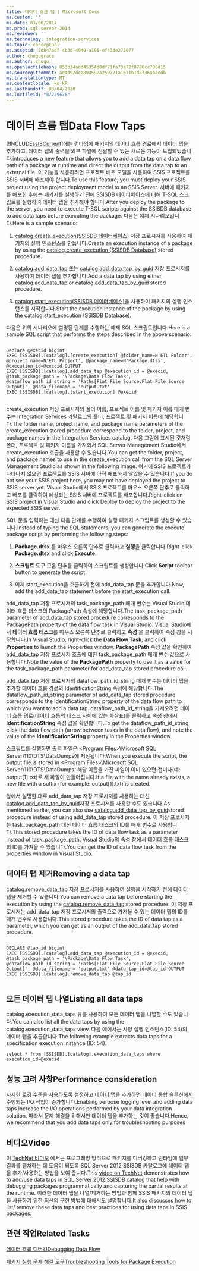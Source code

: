 ```yaml
---
title: 데이터 흐름 탭 | Microsoft Docs
ms.custom: ''
ms.date: 03/06/2017
ms.prod: sql-server-2014
ms.reviewer: ''
ms.technology: integration-services
ms.topic: conceptual
ms.assetid: 2d847adf-4b3d-4949-a195-ef43de275077
author: chugugrace
ms.author: chugu
ms.openlocfilehash: 053b34add45354d0df71fa73a72f8786cc706d15
ms.sourcegitcommit: ad4d92dce894592a259721a1571b1d8736abacdb
ms.translationtype: MT
ms.contentlocale: ko-KR
ms.lasthandoff: 08/04/2020
ms.locfileid: "87729676"
---
```

# <a name="data-flow-taps"></a><span data-ttu-id="d8f4a-102">데이터 흐름 탭</span><span class="sxs-lookup"><span data-stu-id="d8f4a-102">Data Flow Taps</span></span>
  [!INCLUDE[ssISCurrent](../includes/ssiscurrent-md.md)]<span data-ttu-id="d8f4a-103">에는 런타임에 패키지의 데이터 흐름 경로에서 데이터 탭을 추가하고, 데이터 탭의 출력을 외부 파일에 전달할 수 있는 새로운 기능이 도입되었습니다.</span><span class="sxs-lookup"><span data-stu-id="d8f4a-103">introduces a new feature that allows you to add a data tap on a data flow path of a package at runtime and direct the output from the data tap to an external file.</span></span> <span data-ttu-id="d8f4a-104">이 기능을 사용하려면 프로젝트 배포 모델을 사용하여 SSIS 프로젝트를 SSIS 서버에 배포해야 합니다.</span><span class="sxs-lookup"><span data-stu-id="d8f4a-104">To use this feature, you must deploy your SSIS project using the project deployment model to an SSIS Server.</span></span> <span data-ttu-id="d8f4a-105">서버에 패키지를 배포한 후에는 패키지를 실행하기 전에 SSISDB 데이터베이스에 대해 T-SQL 스크립트를 실행하여 데이터 탭을 추가해야 합니다.</span><span class="sxs-lookup"><span data-stu-id="d8f4a-105">After you deploy the package to the server, you need to execute T-SQL scripts against the SSISDB database to add data taps before executing the package.</span></span> <span data-ttu-id="d8f4a-106">다음은 예제 시나리오입니다.</span><span class="sxs-lookup"><span data-stu-id="d8f4a-106">Here is a sample scenario:</span></span>  
  
1.  <span data-ttu-id="d8f4a-107">[catalog.create_execution&#40;SSISDB 데이터베이스&#41;](/sql/integration-services/system-stored-procedures/catalog-create-execution-ssisdb-database) 저장 프로시저를 사용하여 패키지의 실행 인스턴스를 만듭니다.</span><span class="sxs-lookup"><span data-stu-id="d8f4a-107">Create an execution instance of a package by using the [catalog.create_execution &#40;SSISDB Database&#41;](/sql/integration-services/system-stored-procedures/catalog-create-execution-ssisdb-database) stored procedure.</span></span>  
  
2.  <span data-ttu-id="d8f4a-108">[catalog.add_data_tap](/sql/integration-services/system-stored-procedures/catalog-add-data-tap) 또는 [catalog.add_data_tap_by_guid](/sql/integration-services/system-stored-procedures/catalog-add-data-tap-by-guid) 저장 프로시저를 사용하여 데이터 탭을 추가합니다.</span><span class="sxs-lookup"><span data-stu-id="d8f4a-108">Add a data tap by using either [catalog.add_data_tap](/sql/integration-services/system-stored-procedures/catalog-add-data-tap) or [catalog.add_data_tap_by_guid](/sql/integration-services/system-stored-procedures/catalog-add-data-tap-by-guid) stored procedure.</span></span>  
  
3.  <span data-ttu-id="d8f4a-109">[catalog.start_execution&#40;SSISDB 데이터베이스&#41;](/sql/integration-services/system-stored-procedures/catalog-start-execution-ssisdb-database)을 사용하여 패키지의 실행 인스턴스를 시작합니다.</span><span class="sxs-lookup"><span data-stu-id="d8f4a-109">Start the execution instance of the package by using the [catalog.start_execution &#40;SSISDB Database&#41;](/sql/integration-services/system-stored-procedures/catalog-start-execution-ssisdb-database).</span></span>  
  
 <span data-ttu-id="d8f4a-110">다음은 위의 시나리오에 설명된 단계를 수행하는 예제 SQL 스크립트입니다.</span><span class="sxs-lookup"><span data-stu-id="d8f4a-110">Here is a sample SQL script that performs the steps described in the above scenario:</span></span>  
  
```  
  
Declare @execid bigint  
EXEC [SSISDB].[catalog].[create_execution] @folder_name=N'ETL Folder', @project_name=N'ETL Project', @package_name=N'Package.dtsx', @execution_id=@execid OUTPUT  
EXEC [SSISDB].[catalog].add_data_tap @execution_id = @execid, @task_package_path = '\Package\Data Flow Task', @dataflow_path_id_string = 'Paths[Flat File Source.Flat File Source Output]', @data_filename = 'output.txt'  
EXEC [SSISDB].[catalog].[start_execution] @execid  
  
```  
  
 <span data-ttu-id="d8f4a-111">create_execution 저장 프로시저의 폴더 이름, 프로젝트 이름 및 패키지 이름 매개 변수는 Integration Services 카탈로그의 폴더, 프로젝트 및 패키지 이름에 해당합니다.</span><span class="sxs-lookup"><span data-stu-id="d8f4a-111">The folder name, project name, and package name parameters of the create_execution stored procedure correspond to the folder, project, and package names in the Integration Services catalog.</span></span> <span data-ttu-id="d8f4a-112">다음 그림에 표시된 것처럼 폴더, 프로젝트 및 패키지 이름을 가져와서 SQL Server Management Studio에서 create_execution 호출을 사용할 수 있습니다.</span><span class="sxs-lookup"><span data-stu-id="d8f4a-112">You can get the folder, project, and package names to use in the create_execution call from the SQL Server Management Studio as shown in the following image.</span></span> <span data-ttu-id="d8f4a-113">여기에 SSIS 프로젝트가 나타나지 않으면 프로젝트를 SSIS 서버에 아직 배포하지 않았을 수 있습니다.</span><span class="sxs-lookup"><span data-stu-id="d8f4a-113">If you do not see your SSIS project here, you may not have deployed the project to SSIS server yet.</span></span> <span data-ttu-id="d8f4a-114">Visual Studio에서 SSIS 프로젝트를 마우스 오른쪽 단추로 클릭하고 배포를 클릭하여 예상되는 SSIS 서버에 프로젝트를 배포합니다.</span><span class="sxs-lookup"><span data-stu-id="d8f4a-114">Right-click on SSIS project in Visual Studio and click Deploy to deploy the project to the expected SSIS server.</span></span>  
  
 <span data-ttu-id="d8f4a-115">SQL 문을 입력하는 대신 다음 단계를 수행하여 실행 패키지 스크립트를 생성할 수 있습니다.</span><span class="sxs-lookup"><span data-stu-id="d8f4a-115">Instead of typing the SQL statements, you can generate the execute package script by performing the following steps:</span></span>  
  
1.  <span data-ttu-id="d8f4a-116">**Package.dtsx** 를 마우스 오른쪽 단추로 클릭하고 **실행**을 클릭합니다.</span><span class="sxs-lookup"><span data-stu-id="d8f4a-116">Right-click **Package.dtsx** and click **Execute**.</span></span>  
  
2.  <span data-ttu-id="d8f4a-117">**스크립트** 도구 모음 단추를 클릭하여 스크립트를 생성합니다.</span><span class="sxs-lookup"><span data-stu-id="d8f4a-117">Click **Script** toolbar button to generate the script.</span></span>  
  
3.  <span data-ttu-id="d8f4a-118">이제 start_execution을 호출하기 전에 add_data_tap 문을 추가합니다.</span><span class="sxs-lookup"><span data-stu-id="d8f4a-118">Now, add the add_data_tap statement before the start_execution call.</span></span>  
  
 <span data-ttu-id="d8f4a-119">add_data_tap 저장 프로시저의 task_package_path 매개 변수는 Visual Studio 데이터 흐름 태스크의 PackagePath 속성에 해당합니다.</span><span class="sxs-lookup"><span data-stu-id="d8f4a-119">The task_package_path parameter of add_data_tap stored procedure corresponds to the PackagePath property of the data flow task in Visual Studio.</span></span> <span data-ttu-id="d8f4a-120">Visual Studio에서 **데이터 흐름 태스크**를 마우스 오른쪽 단추로 클릭하고 **속성** 을 클릭하여 속성 창을 시작합니다.</span><span class="sxs-lookup"><span data-stu-id="d8f4a-120">In Visual Studio, right-click the **Data Flow Task**, and click **Properties** to launch the Properties window.</span></span>  <span data-ttu-id="d8f4a-121">**PackagePath** 속성 값을 확인하여 add_data_tap 저장 프로시저 호출에 대한 task_package_path 매개 변수 값으로 사용합니다.</span><span class="sxs-lookup"><span data-stu-id="d8f4a-121">Note the value of the **PackagePath** property to use it as a value for the task_package_path parameter for add_data_tap stored procedure call.</span></span>  
  
 <span data-ttu-id="d8f4a-122">add_data_tap 저장 프로시저의 dataflow_path_id_string 매개 변수는 데이터 탭을 추가할 데이터 흐름 경로의 IdentificationString 속성에 해당합니다.</span><span class="sxs-lookup"><span data-stu-id="d8f4a-122">The dataflow_path_id_string  parameter of add_data_tap stored procedure corresponds to the IdentificationString property of the data flow path to which you want to add a data tap.</span></span> <span data-ttu-id="d8f4a-123">dataflow_path_id_string을 가져오려면 데이터 흐름 경로(데이터 흐름의 태스크 사이에 있는 화살표)를 클릭하고 속성 창에서 **IdentificationString** 속성 값을 확인합니다.</span><span class="sxs-lookup"><span data-stu-id="d8f4a-123">To get the dataflow_path_id_string, click the data flow path (arrow between tasks in the data flow), and note the value of the **IdentificationString** property in the Properties window.</span></span>  
  
 <span data-ttu-id="d8f4a-124">스크립트를 실행하면 출력 파일은 \<Program Files>\Microsoft SQL Server\110\DTS\DataDumps에 저장됩니다.</span><span class="sxs-lookup"><span data-stu-id="d8f4a-124">When you execute the script, the output file is stored in \<Program Files>\Microsoft SQL Server\110\DTS\DataDumps.</span></span> <span data-ttu-id="d8f4a-125">해당 이름을 가진 파일이 이미 있으면 접미사(예: output[1].txt)로 새 파일이 만들어집니다.</span><span class="sxs-lookup"><span data-stu-id="d8f4a-125">If a file with the name already exists, a new file with a suffix (for example: output[1].txt)  is created.</span></span>  
  
 <span data-ttu-id="d8f4a-126">앞에서 설명한 대로 add_data_tap 저장 프로시저를 사용하는 대신 [catalog.add_data_tap_by_guid](/sql/integration-services/system-stored-procedures/catalog-add-data-tap-by-guid)저장 프로시저를 사용할 수도 있습니다.</span><span class="sxs-lookup"><span data-stu-id="d8f4a-126">As mentioned earlier, you can also use [catalog.add_data_tap_by_guid](/sql/integration-services/system-stored-procedures/catalog-add-data-tap-by-guid)stored procedure instead of using add_data_tap stored procedure.</span></span> <span data-ttu-id="d8f4a-127">이 저장 프로시저는 task_package_path 대신 데이터 흐름 태스크의 ID를 매개 변수로 사용합니다.</span><span class="sxs-lookup"><span data-stu-id="d8f4a-127">This stored procedure takes the ID of data flow task as a parameter instead of task_package_path.</span></span> <span data-ttu-id="d8f4a-128">Visual Studio의 속성 창에서 데이터 흐름 태스크의 ID를 가져올 수 있습니다.</span><span class="sxs-lookup"><span data-stu-id="d8f4a-128">You can get the ID of data flow task from the properties window in Visual Studio.</span></span>  
  
## <a name="removing-a-data-tap"></a><span data-ttu-id="d8f4a-129">데이터 탭 제거</span><span class="sxs-lookup"><span data-stu-id="d8f4a-129">Removing a data tap</span></span>  
 <span data-ttu-id="d8f4a-130">[catalog.remove_data_tap](/sql/integration-services/system-stored-procedures/catalog-remove-data-tap) 저장 프로시저를 사용하여 실행을 시작하기 전에 데이터 탭을 제거할 수 있습니다.</span><span class="sxs-lookup"><span data-stu-id="d8f4a-130">You can remove a data tap before starting the execution by using the [catalog.remove_data_tap](/sql/integration-services/system-stored-procedures/catalog-remove-data-tap) stored procedure.</span></span> <span data-ttu-id="d8f4a-131">이 저장 프로시저는 add_data_tap 저장 프로시저의 출력으로 가져올 수 있는 데이터 탭의 ID를 매개 변수로 사용합니다.</span><span class="sxs-lookup"><span data-stu-id="d8f4a-131">This stored procedure takes the ID of data tap as a parameter, which you can get as an output of the add_data_tap stored procedure.</span></span>  
  
```  
  
DECLARE @tap_id bigint  
EXEC [SSISDB].[catalog].add_data_tap @execution_id = @execid, @task_package_path = '\Package\Data Flow Task', @dataflow_path_id_string = 'Paths[Flat File Source.Flat File Source Output]', @data_filename = 'output.txt' @data_tap_id=@tap_id OUTPUT  
EXEC [SSISDB].[catalog].remove_data_tap @tap_id  
  
```  
  
## <a name="listing-all-data-taps"></a><span data-ttu-id="d8f4a-132">모든 데이터 탭 나열</span><span class="sxs-lookup"><span data-stu-id="d8f4a-132">Listing all data taps</span></span>  
 <span data-ttu-id="d8f4a-133">catalog.execution_data_taps 뷰를 사용하여 모든 데이터 탭을 나열할 수도 있습니다.</span><span class="sxs-lookup"><span data-stu-id="d8f4a-133">You can also list all the data taps by using the catalog.execution_data_taps view.</span></span> <span data-ttu-id="d8f4a-134">다음 예에서는 사양 실행 인스턴스(ID: 54)의 데이터 탭을 추출합니다.</span><span class="sxs-lookup"><span data-stu-id="d8f4a-134">The following example extracts data taps for a specification execution instance (ID: 54).</span></span>  
  
```  
select * from [SSISDB].[catalog].execution_data_taps where execution_id=@execid  
```  
  
## <a name="performance-consideration"></a><span data-ttu-id="d8f4a-135">성능 고려 사항</span><span class="sxs-lookup"><span data-stu-id="d8f4a-135">Performance consideration</span></span>  
 <span data-ttu-id="d8f4a-136">자세한 로깅 수준을 사용하도록 설정하고 데이터 탭을 추가하면 데이터 통합 솔루션에서 수행되는 I/O 작업이 증가합니다.</span><span class="sxs-lookup"><span data-stu-id="d8f4a-136">Enabling verbose logging level and adding data taps increase the I/O operations performed by your data integration solution.</span></span> <span data-ttu-id="d8f4a-137">따라서 문제 해결을 위해서만 데이터 탭을 추가하는 것이 좋습니다.</span><span class="sxs-lookup"><span data-stu-id="d8f4a-137">Hence, we recommend that you add data taps only for troubleshooting purposes</span></span>  
  
## <a name="video"></a><span data-ttu-id="d8f4a-138">비디오</span><span class="sxs-lookup"><span data-stu-id="d8f4a-138">Video</span></span>  
 <span data-ttu-id="d8f4a-139">이 [TechNet 비디오](https://technet.microsoft.com/sqlserver/dn600163) 에서는 프로그래밍 방식으로 패키지를 디버깅하고 런타임에 일부 결과를 캡처하는 데 도움이 되도록 SQL Server 2012 SSISDB 카탈로그에 데이터 탭을 추가/사용하는 방법을 보여 줍니다.</span><span class="sxs-lookup"><span data-stu-id="d8f4a-139">This [video on TechNet](https://technet.microsoft.com/sqlserver/dn600163) demonstrates how to add/use data taps in SQL Server 2012 SSISDB catalog that help with debugging packages programmatically and capturing the partial results at the runtime.</span></span> <span data-ttu-id="d8f4a-140">이러한 데이터 탭을 나열/제거하는 방법과 함께 SSIS 패키지의 데이터 탭을 사용하기 위한 최선의 구현 방법에 대해서도 설명합니다.</span><span class="sxs-lookup"><span data-stu-id="d8f4a-140">It also discusses how to list/ remove these data taps and best practices for using data taps in SSIS packages.</span></span>  
  
## <a name="related-tasks"></a><span data-ttu-id="d8f4a-141">관련 작업</span><span class="sxs-lookup"><span data-stu-id="d8f4a-141">Related Tasks</span></span>  
 [<span data-ttu-id="d8f4a-142">데이터 흐름 디버깅</span><span class="sxs-lookup"><span data-stu-id="d8f4a-142">Debugging Data Flow</span></span>](troubleshooting/debugging-data-flow.md)  
  
 [<span data-ttu-id="d8f4a-143">패키지 실행 문제 해결 도구</span><span class="sxs-lookup"><span data-stu-id="d8f4a-143">Troubleshooting Tools for Package Execution</span></span>](troubleshooting/troubleshooting-tools-for-package-execution.md)  
  
  
